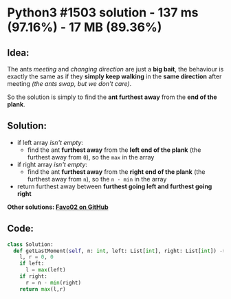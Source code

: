 # Python3 #1503 solution - 137 ms (97.16%) - 17 MB (89.36%)

## Idea:

The ants _meeting_ and _changing direction_ are just a **big bait**, the behaviour is exactly the same as if they **simply keep walking** in the **same direction** after meeting _(the ants swap, but we don't care)_.

So the solution is simply to find the **ant furthest away** from the **end of the plank**.

## Solution:

- if left array _isn't empty_:
  - find the ant **furthest away** from the **left end of the plank** (the furthest away from `0`), so the `max` in the array
- if right array _isn't empty_:
  - find the ant **furthest away** from the **right end of the plank** (the furthest away from `n`), so the `n - min` in the array
- return furthest away between **furthest going left and furthest going right**

**Other solutions: [Favo02 on GitHub](https://github.com/Favo02/leetcode)**

## Code:
```python
class Solution:
  def getLastMoment(self, n: int, left: List[int], right: List[int]) -> int:
    l, r = 0, 0
    if left:
      l = max(left)
    if right:
      r = n - min(right)
    return max(l,r)
```
